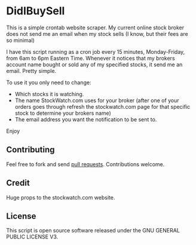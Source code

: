 DidIBuySell
==============

This is a simple crontab website scraper. My current online stock broker does not send me an email when my stock sells (I know, but their fees are so minimal)

I have this script running as a cron job every 15 minutes, Monday-Friday, from 6am to 6pm Eastern Time. Whenever it notices that my brokers account name bought or sold any of my specified stocks, it send me an email. Pretty simple.

To use it you only need to change:
* Which stocks it is watching.
* The name StockWatch.com uses for your broker (after one of your orders goes through refresh the stockwatch.com page for that specific stock to determine your brokers name)
* The email address you want the notification to be sent to.

Enjoy

Contributing
------------

Feel free to fork and send [pull requests](http://help.github.com/fork-a-repo/).  Contributions welcome.

Credit
------------

Huge props to the stockwatch.com website.

License
-------

This script is open source software released under the GNU GENERAL PUBLIC LICENSE V3.